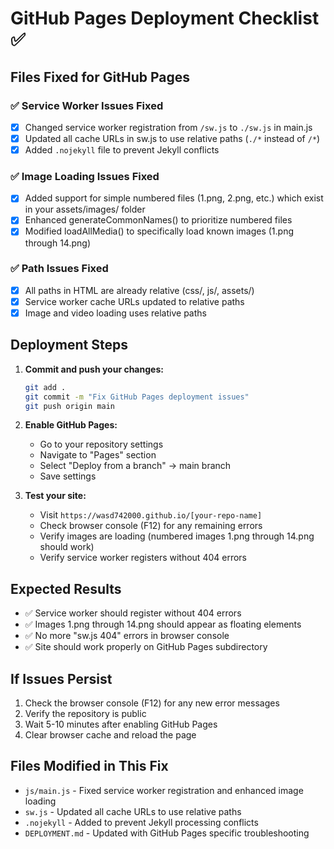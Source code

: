 # GitHub Pages Deployment Checklist ✅

## Files Fixed for GitHub Pages

### ✅ Service Worker Issues Fixed
- [x] Changed service worker registration from `/sw.js` to `./sw.js` in main.js
- [x] Updated all cache URLs in sw.js to use relative paths (`./*` instead of `/*`)
- [x] Added `.nojekyll` file to prevent Jekyll conflicts

### ✅ Image Loading Issues Fixed  
- [x] Added support for simple numbered files (1.png, 2.png, etc.) which exist in your assets/images/ folder
- [x] Enhanced generateCommonNames() to prioritize numbered files
- [x] Modified loadAllMedia() to specifically load known images (1.png through 14.png)

### ✅ Path Issues Fixed
- [x] All paths in HTML are already relative (css/, js/, assets/)
- [x] Service worker cache URLs updated to relative paths
- [x] Image and video loading uses relative paths

## Deployment Steps

1. **Commit and push your changes:**
   ```bash
   git add .
   git commit -m "Fix GitHub Pages deployment issues"
   git push origin main
   ```

2. **Enable GitHub Pages:**
   - Go to your repository settings
   - Navigate to "Pages" section
   - Select "Deploy from a branch" → main branch
   - Save settings

3. **Test your site:**
   - Visit `https://wasd742000.github.io/[your-repo-name]`
   - Check browser console (F12) for any remaining errors
   - Verify images are loading (numbered images 1.png through 14.png should work)
   - Verify service worker registers without 404 errors

## Expected Results

- ✅ Service worker should register without 404 errors
- ✅ Images 1.png through 14.png should appear as floating elements
- ✅ No more "sw.js 404" errors in browser console
- ✅ Site should work properly on GitHub Pages subdirectory

## If Issues Persist

1. Check the browser console (F12) for any new error messages
2. Verify the repository is public
3. Wait 5-10 minutes after enabling GitHub Pages
4. Clear browser cache and reload the page

## Files Modified in This Fix
- `js/main.js` - Fixed service worker registration and enhanced image loading
- `sw.js` - Updated all cache URLs to use relative paths  
- `.nojekyll` - Added to prevent Jekyll processing conflicts
- `DEPLOYMENT.md` - Updated with GitHub Pages specific troubleshooting
